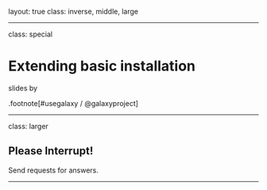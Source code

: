 layout: true
class: inverse, middle, large

---
class: special
# Extending basic installation

slides by 

.footnote[\#usegalaxy / @galaxyproject]

---
class: larger

## Please Interrupt!
Send requests for answers.

---
